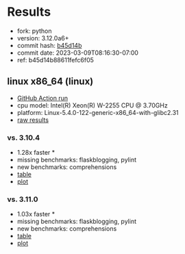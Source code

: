 # Results

- fork: python
- version: 3.12.0a6+
- commit hash: [b45d14b](https://github.com/python/cpython/commit/b45d14b)
- commit date: 2023-03-09T08:16:30-07:00
- ref: b45d14b88611fefc6f05

## linux x86_64 (linux)

- [GitHub Action run](https://github.com/faster-cpython/benchmarking/actions/runs/4385620456)
- cpu model: Intel(R) Xeon(R) W-2255 CPU @ 3.70GHz
- platform: Linux-5.4.0-122-generic-x86_64-with-glibc2.31
- [raw results](bm-20230309-linux-x86_64-python-b45d14b88611fefc6f05-3.12.0a6%2B-b45d14b.json)

### vs. 3.10.4

- 1.28x faster \*
- missing benchmarks: flaskblogging, pylint
- new benchmarks: comprehensions
- [table](bm-20230309-linux-x86_64-python-b45d14b88611fefc6f05-3.12.0a6%2B-b45d14b-vs-3.10.4.md)
- [plot](bm-20230309-linux-x86_64-python-b45d14b88611fefc6f05-3.12.0a6%2B-b45d14b-vs-3.10.4.png)

### vs. 3.11.0

- 1.03x faster \*
- missing benchmarks: flaskblogging, pylint
- new benchmarks: comprehensions
- [table](bm-20230309-linux-x86_64-python-b45d14b88611fefc6f05-3.12.0a6%2B-b45d14b-vs-3.11.0.md)
- [plot](bm-20230309-linux-x86_64-python-b45d14b88611fefc6f05-3.12.0a6%2B-b45d14b-vs-3.11.0.png)

